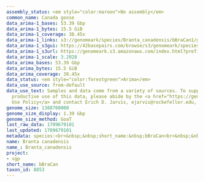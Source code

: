 ```yaml
---
assembly_status: <em style="color:maroon">No assembly</em>
common_name: Canada goose
data_arima-1_bases: 53.39 Gbp
data_arima-1_bytes: 15.5 GiB
data_arima-1_coverage: 38.45x
data_arima-1_links: s3://genomeark/species/Branta_canadensis/bBraCan1/genomic_data/arima/<br>
data_arima-1_s3gui: https://42basepairs.com/browse/s3/genomeark/species/Branta_canadensis/bBraCan1/genomic_data/arima/
data_arima-1_s3url: https://genomeark.s3.amazonaws.com/index.html?prefix=species/Branta_canadensis/bBraCan1/genomic_data/arima/
data_arima-1_scale: 3.2028
data_arima_bases: 53.39 Gbp
data_arima_bytes: 15.5 GiB
data_arima_coverage: 38.45x
data_status: <em style="color:forestgreen">Arima</em>
data_use_source: from-default
data_use_text: Samples and data come from a variety of sources. To support fair and
  productive use of this data, please abide by the <a href="https://genome10k.soe.ucsc.edu/data-use-policies/">Data
  Use Policy</a> and contact Erich D. Jarvis, ejarvis@rockefeller.edu, with any questions.
genome_size: 1388760000
genome_size_display: 1.39 Gbp
genome_size_method: GoaT
last_raw_data: 1709679101
last_updated: 1709679101
metadata: species:<br>&nbsp;&nbsp;short_name:&nbsp;bBraCan<br>&nbsp;&nbsp;name:&nbsp;Branta&nbsp;canadensis<br>&nbsp;&nbsp;taxon_id:&nbsp;8853<br>&nbsp;&nbsp;common_name:&nbsp;Canada&nbsp;goose<br>&nbsp;&nbsp;order:<br>&nbsp;&nbsp;&nbsp;&nbsp;name:&nbsp;Anseriformes<br>&nbsp;&nbsp;family:<br>&nbsp;&nbsp;&nbsp;&nbsp;name:&nbsp;Anatidae<br>&nbsp;&nbsp;individuals:<br>&nbsp;&nbsp;&nbsp;&nbsp;-&nbsp;short_name:&nbsp;bBraCan1<br>&nbsp;&nbsp;&nbsp;&nbsp;&nbsp;&nbsp;biosample_id:&nbsp;SAMEA113398965<br>&nbsp;&nbsp;&nbsp;&nbsp;&nbsp;&nbsp;sex:&nbsp;male<br>&nbsp;&nbsp;genome_size:&nbsp;1388760000<br>&nbsp;&nbsp;genome_size_method:&nbsp;GoaT<br>&nbsp;&nbsp;project:&nbsp;[&nbsp;vgp&nbsp;]<br>
name: Branta canadensis
name_: Branta_canadensis
project:
- vgp
short_name: bBraCan
taxon_id: 8853
---
```

